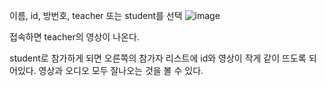 이름, id, 방번호, teacher 또는 student를 선택
![image](https://user-images.githubusercontent.com/49871871/117615253-6b6d2500-b1a4-11eb-91d9-6c913b006e0f.png)

접속하면 teacher의 영상이 나온다.

student로 참가하게 되면 오른쪽의 참가자 리스트에 id와 영상이 작게 같이 뜨도록 되어있다.
영상과 오디오 모두 잘나오는 것을 볼 수 있다.
